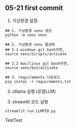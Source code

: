 ## 05-21 first commit

1. 가상환경 설정:

```
## 1. 가상환경 venv 생성
python -m venv venv

## 2. 가상환경 venv 활성화
## 2.1 windows git bash라면,
source venv/Scripts/activate

## 2.2 mac/linux git bash라면,
source venv/bin/activate

## 3. requirements 다운로드
pip instal -r requirements.txt
```

2. ollama 실행 (로컬LLM)

3. streamlit 코드 실행

```
streamlit run LLMPID.py
```

TestTest
